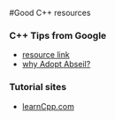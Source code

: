 #Good C++ resources

### C++ Tips from Google
- [resource link](https://abseil.io/tips/)
- [why Adopt Abseil?](https://abseil.io/about/philosophy)

### Tutorial sites
- [learnCpp.com](https://www.learncpp.com/)